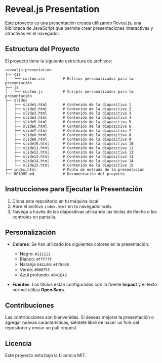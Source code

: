 # Reveal.js Presentation

Este proyecto es una presentación creada utilizando Reveal.js, una biblioteca de JavaScript que permite crear presentaciones interactivas y atractivas en el navegador.

## Estructura del Proyecto

El proyecto tiene la siguiente estructura de archivos:

```
revealjs-presentation
├── css
│   └── custom.css        # Estilos personalizados para la presentación
├── js
│   └── custom.js         # Scripts personalizados para la presentación
├── slides
│   ├── slide1.html       # Contenido de la diapositiva 1
│   ├── slide2.html       # Contenido de la diapositiva 2
│   ├── slide3.html       # Contenido de la diapositiva 3
│   ├── slide4.html       # Contenido de la diapositiva 4
│   ├── slide5.html       # Contenido de la diapositiva 5
│   ├── slide6.html       # Contenido de la diapositiva 6
│   ├── slide7.html       # Contenido de la diapositiva 7
│   ├── slide8.html       # Contenido de la diapositiva 8
│   ├── slide9.html       # Contenido de la diapositiva 9
│   ├── slide10.html      # Contenido de la diapositiva 10
│   ├── slide11.html      # Contenido de la diapositiva 11
│   ├── slide12.html      # Contenido de la diapositiva 12
│   ├── slide13.html      # Contenido de la diapositiva 13
│   ├── slide14.html      # Contenido de la diapositiva 14
│   └── slide15.html      # Contenido de la diapositiva 15
├── index.html            # Punto de entrada de la presentación
└── README.md             # Documentación del proyecto
```

## Instrucciones para Ejecutar la Presentación

1. Clona este repositorio en tu máquina local.
2. Abre el archivo `index.html` en tu navegador web.
3. Navega a través de las diapositivas utilizando las teclas de flecha o los controles en pantalla.

## Personalización

- **Colores**: Se han utilizado los siguientes colores en la presentación:
  - Negro: `#111111`
  - Blanco: `#ffffff`
  - Naranja oscuro: `#ff8c00`
  - Verde: `#008755`
  - Azul profundo: `#041E42`

- **Fuentes**: Los títulos están configurados con la fuente **Impact** y el texto normal utiliza **Open Sans**.

## Contribuciones

Las contribuciones son bienvenidas. Si deseas mejorar la presentación o agregar nuevas características, siéntete libre de hacer un fork del repositorio y enviar un pull request.

## Licencia

Este proyecto está bajo la Licencia MIT.